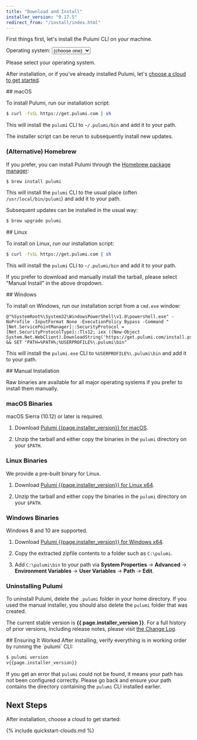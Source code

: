 ```yaml
---
title: "Download and Install"
installer_version: "0.17.5"
redirect_from: "/install/index.html"
---
```


<!--
NOTE: To update this page with a new binary release, do the following:
- Update `installer_version` in the YAML front matter above.
- Update changelog.md with the latest fixes in the release
-->

First things first, let's install the Pulumi CLI on your machine.

<script>
    var oses = [ "unknown", "linux", "macos", "windows", "other" ];

    function showInstall(os) {
        // Show the div and select it in the dropdown.
        var e = document.getElementById(os + "_installation");
        if (e) {
            e.style.display = "block";
            var s = document.getElementById("os");
            if (s) {
                for (var i = 0; i < s.options.length; i++) {
                    if (s.options[i].value === os) {
                        s.selectedIndex = i;
                        break;
                     }
                }
            }

            // If this is a real installation step, show the post-install markup too.
            var post = document.getElementById("installation_post");
            if (post) {
                post.style.display = os === oses[0] ? "none" : "block";
            }
        }
    }

    function hideInstall(os) {
        // Hide the installation div for this OS.
        var e = document.getElementById(os + "_installation");
        if (e) e.style.display = "none";
    }

    function selectOs(os) {
        // Select this OS by showing its div and selecting it in the dropdown.
        var found;
        for (var i = 0; i < oses.length; i++) {
            if (os === oses[i]) {
                showInstall(oses[i]);
                found = true;
            } else {
                hideInstall(oses[i]);
            }
        }
        if (!found) {
            showInstall(oses[0]);
        }
    }

    function selectCurrentOs(os) {
        var e = document.getElementById("os");
        if (e) {
            selectOs(e.value);
        }
    }
</script>

<label for="os">Operating system:</label>
<select id="os" onchange="selectCurrentOs()">
    <option value="unknown">(choose one)</option>
    <option value="linux">Linux</option>
    <option value="macos">macOS</option>
    <option value="windows">Windows</option>
    <option value="other">Manual Install</option>
</select>

<div id="unknown_installation">
    <p>Please select your operating system.</p>
</div>

After installation, or if you've already installed Pulumi, let's [choose a cloud to get started](./clouds.html).

<div id="macos_installation" markdown="1">
## macOS

To install Pulumi, run our installation script:

```bash
$ curl -fsSL https://get.pulumi.com | sh
```

This will install the `pulumi` CLI to `~/.pulumi/bin` and add it to your path.

The installer script can be rerun to subsequently install new updates.

### (Alternative) Homebrew

If you prefer, you can install Pulumi through the [Homebrew package manager](https://brew.sh/):

```bash
$ brew install pulumi
```

This will install the `pulumi` CLI to the usual place (often `/usr/local/bin/pulumi`) and add it to your path.

Subsequent updates can be installed in the usual way:

```bash
$ brew upgrade pulumi
```
</div>

<div id="linux_installation" markdown="1">
## Linux

To install on Linux, run our installation script:

```bash
$ curl -fsSL https://get.pulumi.com | sh
```

This will install the `pulumi` CLI to `~/.pulumi/bin` and add it to your path.

If you prefer to download and manually install the tarball, please select "Manual Install" in the above dropdown.
</div>

<div id="windows_installation" markdown="1">
## Windows

To install on Windows, run our installation script from a `cmd.exe` window:

```batch
@"%SystemRoot%\System32\WindowsPowerShell\v1.0\powershell.exe" -NoProfile -InputFormat None -ExecutionPolicy Bypass -Command "[Net.ServicePointManager]::SecurityProtocol = [Net.SecurityProtocolType]::Tls12; iex ((New-Object System.Net.WebClient).DownloadString('https://get.pulumi.com/install.ps1'))" && SET "PATH=%PATH%;%USERPROFILE%\.pulumi\bin"
```

This will install the `pulumi.exe` CLI to `%USERPROFILE%\.pulumi\bin` and add it to your path.
</div>

<div id="other_installation" markdown="1">
## Manual Installation

Raw binaries are available for all major operating systems if you prefer to install them manually.

### macOS Binaries

macOS Sierra (10.12) or later is required.

1. Download [Pulumi {{page.installer_version}} for macOS](https://get.pulumi.com/releases/sdk/pulumi-v{{page.installer_version}}-darwin-x64.tar.gz).

2. Unzip the tarball and either copy the binaries in the `pulumi` directory on your `$PATH`.

### Linux Binaries

We provide a pre-built binary for Linux.

1. Download [Pulumi {{page.installer_version}} for Linux x64](https://get.pulumi.com/releases/sdk/pulumi-v{{page.installer_version}}-linux-x64.tar.gz).

2. Unzip the tarball and either copy the binaries in the `pulumi` directory on your `$PATH`.

### Windows Binaries

Windows 8 and 10 are supported.

1. Download [Pulumi {{page.installer_version}} for Windows x64](https://get.pulumi.com/releases/sdk/pulumi-v{{page.installer_version}}-windows-x64.zip).

2. Copy the extracted zipfile contents to a folder such as `C:\pulumi`.

3. Add `C:\pulumi\bin` to your path via **System Properties** -> **Advanced** -> **Environment Variables** -> **User Variables** -> **Path** -> **Edit**.

### Uninstalling Pulumi

To uninstall Pulumi, delete the `.pulumi` folder in your home directory. If you used the manual installer, you should
also delete the `pulumi` folder that was created.

The current stable version is **{{ page.installer_version }}**. For a full history of prior versions, including
release notes, please visit <a href="/reference/changelog.html">the Change Log</a>.

</div>

<script>
    if (navigator.appVersion.indexOf("Win") !== -1) {
        selectOs("windows");
    } else if (navigator.appVersion.indexOf("Mac") !== -1) {
        selectOs("macos");
    } else if (navigator.appVersion.indexOf("Linux") !== -1) {
        selectOs("linux");
    } else {
        selectOs("unknown");
    }
</script>

<div id="installation_post" markdown="1">
## Ensuring It Worked
After installing, verify everything is in working order by running the `pulumi` CLI:

```bash
$ pulumi version
v{{page.installer_version}}
```

If you get an error that `pulumi` could not be found, it means your path has not been configured correctly. Please go
back and ensure your path contains the directory containing the `pulumi` CLI installed earlier.

## Next Steps

After installation, choose a cloud to get started:

{% include quickstart-clouds.md %}

</div>
